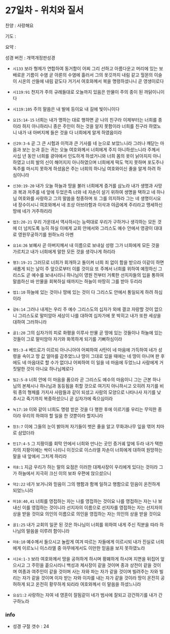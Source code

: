 # 27일차 - 위치와 질서

찬양 : 사랑해요

기도 : 

요약 : 

성경 버전 : 개역개정판성경

- `시133` 보라 형제가 연합하여 동거함이 어찌 그리 선하고 아름다운고 머리에 있는 보배로운 기름이 수염 곧 아론의 수염에 흘러서 그의 옷깃까지 내림 같고 헐몬의 이슬이 시온의 산들에 내림 같도다 거기서 여호와께서 복을 명령하셨나니 곧 영생이로다

- `시119:91` 천지가 주의 규례들대로 오늘까지 있음은 만물이 주의 종이 된 까닭이니이다 

- `시119:105` 주의 말씀은 내 발에 등이요 내 길에 빛이니이다

- `요15:14-15` 너희는 내가 명하는 대로 행하면 곧 나의 친구라 이제부터는 너희를 종이라 하지 아니하리니 종은 주인이 하는 것을 알지 못함이라 너희를 친구라 하였노니 내가 내 아버지께 들은 것을 다 너희에게 알게 하였음이라

- `신29:3-6` 곧 그 큰 시험과 이적과 큰 기사를 네 눈으로 보았느니라  그러나 깨닫는 마음과 보는 눈과 듣는 귀는 오늘 여호와께서 너희에게 주지 아니하셨느니라  주께서 사십 년 동안 너희를 광야에서 인도하게 하셨거니와 너희 몸의 옷이 낡아지지 아니 하였고 너희 발의 신이 해어지지 아니하였으며  너희에게 떡도 먹지 못하며 포도주나 독주를 마시지 못하게 하셨음은 주는 너희의 하나님 여호와이신 줄을 알게 하려 하심이니라 

- `신30:19-20` 내가 오늘 하늘과 땅을 불러 너희에게 증거를 삼노라 내가 생명과 사망과 복과 저주를 네 앞에 두었은즉 너와 네 자손이 살기 위하여 생명을 택하고  네 하나님 여호와를 사랑하고 그의 말씀을 청종하며 또 그를 의지하라 그는 네 생명이시요 네 장수이시니 여호와께서 네 조상 아브라함과 이삭과 야곱에게 주리라고 맹세하신 땅에 네가 거주하리라 

- `엡3:20-21` 우리 가운데서 역사하시는 능력대로 우리가 구하거나 생각하는 모든 것에 더 넘치도록 능히 하실 이에게 교회 안에서와 그리스도 예수 안에서 영광이 대대로 영원무궁하기를 원하노라 아멘

- `요14:26` 보혜사 곧 아버지께서 내 이름으로 보내실 성령 그가 너희에게 모든 것을 가르치고 내가 너희에게 말한 모든 것을 생각나게 하리라

- `행3:19-21` 그러므로 너희가 회개하고 돌이켜 너희 죄 없이 함을 받으라 이같이 하면 새롭게 되는 날이 주 앞으로부터 이를 것이요 또 주께서 너희를 위하여 예정하신 그리스도 곧 예수를 보내시리니 하나님이 영원 전부터 거룩한 선지자들의 입을 통하여 말씀하신 바 만물을 회복하실 때까지는 하늘이 마땅히 그를 받아 두리라

- `엡1:10` 하늘에 있는 것이나 땅에 있는 것이 다 그리스도 안에서 통일되게 하려 하심이라

- `갈6:14` 그러나 내게는 우리 주 예수 그리스도의 십자가 외에 결코 자랑할 것이 없으니 그리스도로 말미암아 세상이 나를 대하여 십자가에 못 박히고 내가 또한 세상을 대하여 그러하니라

- `골1:20` 그의 십자가의 피로 화평을 이루사 만물 곧 땅에 있는 것들이나 하늘에 있는 것들이 그로 말미암아 자기와 화목하게 되기를 기뻐하심이라

- `행5:3-4` 베드로가 이르되 아나니아야 어찌하여 사탄이 네 마음에 가득하여 네가 성령을 속이고 땅 값 얼마를 감추었느냐 땅이 그대로 있을 때에는 네 땅이 아니며 판 후에도 네 마음대로 할 수가 없더냐 어찌하여 이 일을 네 마음에 두었느냐 사람에게 거짓말한 것이 아니요 하나님께로다

- `빌2:5-8` 너희 안에 이 마음을 품으라 곧 그리스도 예수의 마음이니 그는 근본 하나님의 본체시나 하나님과 동등됨을 취할 것으로 여기지 아니하시고 오히려 자기를 비워 종의 형체를 가지사 사람들과 같이 되셨고 사람의 모양으로 나타나사 자기를 낮추시고 죽기까지 복종하셨으니 곧 십자가에 죽으심이라

- `눅17:10` 이와 같이 너희도 명령 받은 것을 다 행한 후에 이르기를 우리는 무익한 종이라 우리의 하여야 할 일을 한 것뿐이라 할지니라

- `창3:7` 이에 그들의 눈이 밝아져 자기들이 벗은 줄을 알고 무화과나무 잎을 엮어 치마로 삼았더라

- `민17:4-5` 그 지팡이를 회막 안에서 너희와 만나는 곳인 증거궤 앞에 두라 내가 택한 자의 지팡이에는 싹이 나리니 이것으로 이스라엘 자손이 너희에게 대하여 원망하는 말을 내 앞에서 그치게 하리라

- `히8:1` 지금 우리가 하는 말의 요점은 이러한 대제사장이 우리에게 있다는 것이라 그가 하늘에서 지극히 크신 이의 보좌 우편에 앉으셨으니

- `약2:22` 네가 보거니와 믿음이 그의 행함과 함께 일하고 행함으로 믿음이 온전하게 되었느니라

- `마10:40,41` 너희를 영접하는 자는 나를 영접하는 것이요 나를 영접하는 자는 나 보내신 이를 영접하는 것이니라 선지자의 이름으로 선지자를 영접하는 자는 선지자의 상을 받을 것이요 의인의 이름으로 의인을 영접하는 자는 의인의 상을 받을 것이요

- `골1:25` 내가 교회의 일꾼 된 것은 하나님이 너희를 위하여 내게 주신 직분을  따라 하나님의 말씀을 이루려 함이니라

- `마8:10` 예수께서 들으시고 놀랍게 여겨 따르는 자들에게 이르시되 내가 진실로 너희에게 이르노니 이스라엘 중 아무에게서도 이만한 믿음을 보지 못하였노라 

- `사24:1-3` 보라 여호와께서 땅을 공허하게 하시며 황폐하게 하시며 지면을 뒤집어 엎으시고 그 주민을 흩으시리니 백성과 제사장이 같을 것이며 종과 상전이 같을 것이며 여종과 여주인이 같을 것이며 사는 자와 파는 자가 같을 것이며 빌려주는 자와 빌리는 자가 같을 것이며 이자 받는 자와 이자를 내는 자가 같을 것이라 땅이 온전히 공허하게 되고 온전히 황무하게 되리라 여호와께서 이 말씀을 하셨느니라

- `요삼1:2` 사랑하는 자여 네 영혼이 잘됨같이 네가 범사에 잘되고 강건하기를 내가 간구하노라

### info

- 성경 구절 갯수 : 24
